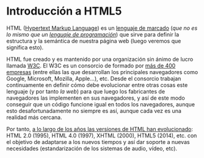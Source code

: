 # Introducción a HTML5

HTML ([Hypertext Markup Language](http://www.w3.org/html/)) es un [lenguaje de marcado](https://es.wikipedia.org/wiki/Lenguaje_de_marcado) (*que no es lo mismo que un [lenguaje de programación](https://es.wikipedia.org/wiki/Lenguaje_de_programaci%C3%B3n)*) que sirve para definir la estructura y la semántica de nuestra página web (luego veremos que significa esto). 

HTML fue creado y es mantenido por una organización sin ánimo de lucro llamada [W3C](http://www.w3.org/). El W3C es un consorcio de formado por [más de 400 empresas](http://www.w3.org/Consortium/Member/List) (entre ellas las que desarrollan los principales navegadores como Google, Microsoft, Mozilla, Apple...), etc. Desde el consorcio trabajan continuamente en definir cómo debe evolucionar entre otras cosas este lenguaje (y por tanto *la web*) para que luego los fabricantes de navegadores las implementen en sus navegadores, y así de este modo conseguir que un código funcione igual en todos los navegadores, aunque esto desafortunadamente no siempre es así, aunque cada vez es una realidad más cercana.

Por tanto, [a lo largo de los años las versiones de HTML han evolucionado](https://en.wikipedia.org/wiki/HTML#HTML_versions_timeline): HTML 2.0 (1995), HTML 4.0 (1997), XHTML (2000), HTML5 (2014), etc. con el objetivo de adaptarse a los nuevos tiempos y así dar soporte a nuevas necesidades (estandarización de los sistemas de audio, vídeo, etc).
